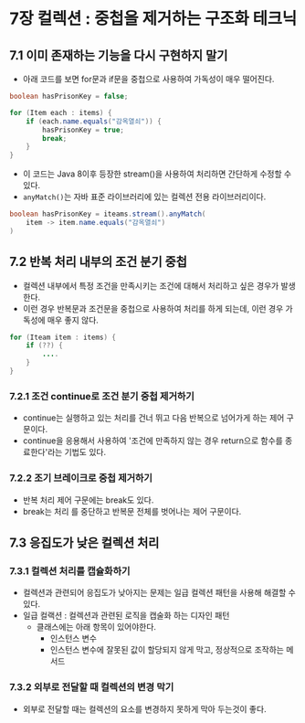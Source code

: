 # 7장 컬렉션 : 중첩을 제거하는 구조화 테크닉

## 7.1 이미 존재하는 기능을 다시 구현하지 말기

- 아래 코드를 보면 for문과 if문을 중첩으로 사용하여 가독성이 매우 떨어진다.

``` java
boolean hasPrisonKey = false;

for (Item each : items) {
    if (each.name.equals("감옥열쇠")) {
        hasPrisonKey = true;
        break;
    }
}
```

- 이 코드는 Java 8이후 등장한 stream()을 사용하여 처리하면 간단하게 수정할 수 있다.
- `anyMatch()`는 자바 표준 라이브러리에 있는 컬렉션 전용 라이브러리이다.

``` java
boolean hasPrisonKey = iteams.stream().anyMatch(
    item -> item.name.equals("감옥열쇠")
)
```

## 7.2 반복 처리 내부의 조건 분기 중첩

- 컬렉션 내부에서 특정 조건을 만족시키는 조건에 대해서 처리하고 싶은 경우가 발생한다.
- 이런 경우 반복문과 조건문을 중첩으로 사용하여 처리를 하게 되는데, 이런 경우 가독성에 매우 좋지 않다.

``` java
for (Iteam item : items) {
    if (??) {
        ....
    }
}
```

### 7.2.1 조건 continue로 조건 분기 중첩 제거하기

- continue는 실행하고 있는 처리를 건너 뛰고 다음 반복으로 넘어가게 하는 제어 구문이다.
- continue을 응용해서 사용하여 '조건에 만족하지 않는 경우 return으로 함수를 종료한다'라는 기법도 있다.

### 7.2.2 조기 브레이크로 중첩 제거하기

- 반복 처리 제어 구문에는 break도 있다.
- break는 처리 를 중단하고 반복문 전체를 벗어나는 제어 구문이다.

## 7.3 응집도가 낮은 컬렉션 처리

### 7.3.1 컬렉션 처리를 캡슐화하기

- 컬렉션과 관련되어 응집도가 낮아지는 문제는 일급 컬렉션 패턴을 사용해 해결할 수 있다.
- 일급 컬랙션 : 컬렉션과 관련된 로직을 캡술화 하는 디자인 패턴
  - 클래스에는 아래 항목이 있어야한다.
    - 인스턴스 변수
    - 인스턴스 변수에 잘못된 값이 할당되지 않게 막고, 정상적으로 조작하는 메서드

### 7.3.2 외부로 전달할 때 컬렉션의 변경 막기

- 외부로 전달할 때는 컬렉션의 요소를 변경하지 못하게 막아 두는것이 좋다.
